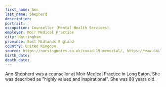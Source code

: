 ```yaml
---
first_name: Ann
last_name: Shepherd
description: 
portrait: 
occupation: Counsellor (Mental Health Services)
employer: Moir Medical Practice
city: Nottingham
province: East Midlands England
country: United Kingdom
source: https://nursingnotes.co.uk/covid-19-memorial/, https://www.dailymail.co.uk/news/article-8248447/Crystal-Palace-medic-three-health-workers-die-coronavirus.html
birth_date: 
death_date: 
---
```


Ann Shepherd was a counsellor at Moir Medical Practice in Long Eaton. She was described as "highly valued and inspirational". She was 80 years old.